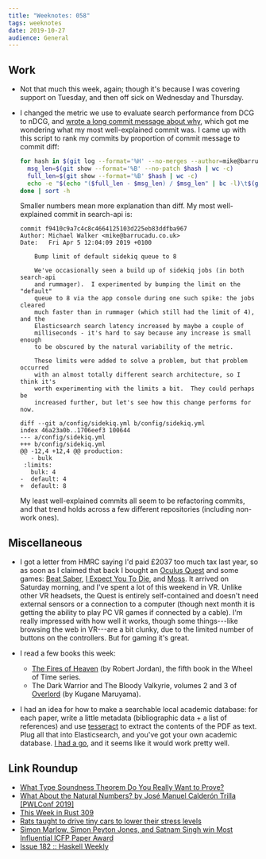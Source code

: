 ```yaml
---
title: "Weeknotes: 058"
tags: weeknotes
date: 2019-10-27
audience: General
---
```


## Work

- Not that much this week, again; though it's because I was covering
  support on Tuesday, and then off sick on Wednesday and Thursday.

- I changed the metric we use to evaluate search performance from DCG
  to nDCG, and [wrote a long commit message about why][], which got me
  wondering what my most well-explained commit was.  I came up with
  this script to rank my commits by proportion of commit message to
  commit diff:

  ```bash
  for hash in $(git log --format='%H' --no-merges --author=mike@barrucadu.co.uk); do
    msg_len=$(git show --format='%B' --no-patch $hash | wc -c)
    full_len=$(git show --format='%B' $hash | wc -c)
    echo -e "$(echo "($full_len - $msg_len) / $msg_len" | bc -l)\t$(git show --oneline --no-patch $hash)"
  done | sort -h
  ```

  Smaller numbers mean more explanation than diff.  My most
  well-explained commit in search-api is:

  ```
  commit f9410c9a7c4c8c4664125103d225eb83ddfba967
  Author: Michael Walker <mike@barrucadu.co.uk>
  Date:   Fri Apr 5 12:04:09 2019 +0100

      Bump limit of default sidekiq queue to 8

      We've occasionally seen a build up of sidekiq jobs (in both search-api
      and rummager).  I experimented by bumping the limit on the "default"
      queue to 8 via the app console during one such spike: the jobs cleared
      much faster than in rummager (which still had the limit of 4), and the
      Elasticsearch search latency increased by maybe a couple of
      milliseconds - it's hard to say because any increase is small enough
      to be obscured by the natural variability of the metric.

      These limits were added to solve a problem, but that problem occurred
      with an almost totally different search architecture, so I think it's
      worth experimenting with the limits a bit.  They could perhaps be
      increased further, but let's see how this change performs for now.

  diff --git a/config/sidekiq.yml b/config/sidekiq.yml
  index 46a23a0b..1706eef3 100644
  --- a/config/sidekiq.yml
  +++ b/config/sidekiq.yml
  @@ -12,4 +12,4 @@ production:
     - bulk
   :limits:
     bulk: 4
  -  default: 4
  +  default: 8
  ```

  My least well-explained commits all seem to be refactoring commits,
  and that trend holds across a few different repositories (including
  non-work ones).

[wrote a long commit message about why]: https://github.com/alphagov/search-api/commit/111b06f262808b8ace9d819b3a244452165b389c

## Miscellaneous

- I got a letter from HMRC saying I'd paid £2037 too much tax last
  year, so as soon as I claimed that back I bought an [Oculus Quest][]
  and some games: [Beat Saber][], [I Expect You To Die][], and
  [Moss][].  It arrived on Saturday morning, and I've spent a lot of
  this weekend in VR.  Unlike other VR headsets, the Quest is entirely
  self-contained and doesn't need external sensors or a connection to
  a computer (though next month it is getting the ability to play PC
  VR games if connected by a cable).  I'm really impressed with how
  well it works, though some things---like browsing the web in
  VR---are a bit clunky, due to the limited number of buttons on the
  controllers.  But for gaming it's great.

- I read a few books this week:
  - [The Fires of Heaven][] (by Robert Jordan), the fifth book in the
    Wheel of Time series.
  - The Dark Warrior and The Bloody Valkyrie, volumes 2 and 3 of
    [Overlord][] (by Kugane Maruyama).

- I had an idea for how to make a searchable local academic database:
  for each paper, write a little metadata (bibliographic data + a list
  of references) and use [tesseract][] to extract the contents of the
  PDF as text.  Plug all that into Elasticsearch, and you've got your
  own academic database.  [I had a go][], and it seems like it would
  work pretty well.

[The Fires of Heaven]: https://en.wikipedia.org/wiki/The_Fires_of_Heaven
[Overlord]: https://en.wikipedia.org/wiki/Overlord_(novel_series)
[tesseract]: https://github.com/tesseract-ocr
[I had a go]: https://twitter.com/barrucadu/status/1186764623330119680
[Oculus Quest]: https://www.oculus.com/quest/
[Beat Saber]: https://beatsaber.com/
[I Expect You To Die]: https://iexpectyoutodie.schellgames.com/
[Moss]: https://www.polyarcgames.com/moss

## Link Roundup

- [What Type Soundness Theorem Do You Really Want to Prove?](https://blog.sigplan.org/2019/10/17/what-type-soundness-theorem-do-you-really-want-to-prove/)
- [What About the Natural Numbers? by José Manuel Calderón Trilla [PWLConf 2019]](https://www.youtube.com/watch?v=jFk1qpr1ytk)
- [This Week in Rust 309](https://this-week-in-rust.org/blog/2019/10/22/this-week-in-rust-309/)
- [Rats taught to drive tiny cars to lower their stress levels](https://www.bbc.co.uk/news/world-us-canada-50167812)
- [Simon Marlow, Simon Peyton Jones, and Satnam Singh win Most Influential ICFP Paper Award](https://engineering.fb.com/security/simon-marlow/)
- [Issue 182 :: Haskell Weekly](https://haskellweekly.news/issue/182.html)
